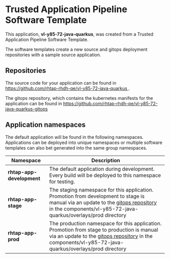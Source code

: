# Trusted Application Pipeline Software Template

This application, **vl-y85-72-java-quarkus**, was created from a Trusted Application Pipeline Software Template.

The software templates create a new source and gitops deployment repositories with a sample source application. 

## Repositories

The source code for your application can be found in [https://github.com/rhtap-rhdh-qe/vl-y85-72-java-quarkus ](https://github.com/rhtap-rhdh-qe/vl-y85-72-java-quarkus ).
 
The gitops repository, which contains the kubernetes manifests for the application can be found in 
[https://github.com/rhtap-rhdh-qe/vl-y85-72-java-quarkus-gitops ](https://github.com/rhtap-rhdh-qe/vl-y85-72-java-quarkus-gitops ) 

## Application namespaces 

The default application will be found in the following namespaces. Applications can be deployed into unique namespaces or multiple software templates can also bet generated into the same group namespaces.  

|  Namespace   |  Description   |  
| -------- | -------- |   
| **rhtap-app-development** | The default application during development. Every build will be deployed to this namespace for testing. | 
| **rhtap-app-stage** | The staging namespace for this application. Promotion from development to stage is manual via an update to the [gitops repository](https://github.com/rhtap-rhdh-qe/vl-y85-72-java-quarkus-gitops ) in the components/vl-y85-72-java-quarkus/overlays/prod directory |  
| **rhtap-app-prod** | The production namespace for this application. Promotion from stage to production is manual via an update to the [gitops repository](https://github.com/rhtap-rhdh-qe/vl-y85-72-java-quarkus-gitops ) in the components/vl-y85-72-java-quarkus/overlays/prod directory | 